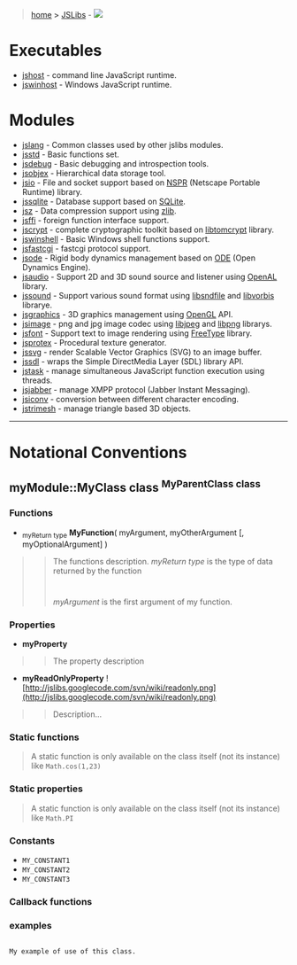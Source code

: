 > [home](http://code.google.com/p/jslibs/) **>** [JSLibs](JSLibs.md) - [![](http://jslibs.googlecode.com/svn/wiki/source.png)](http://jslibs.googlecode.com/svn/trunk/)

# Executables #
  * [jshost](jshost.md) - command line JavaScript runtime.
  * [jswinhost](jswinhost.md) - Windows JavaScript runtime.

# Modules #
  * [jslang](jslang.md) - Common classes used by other jslibs modules.
  * [jsstd](jsstd.md) - Basic functions set.
  * [jsdebug](jsdebug.md) - Basic debugging and introspection tools.
  * [jsobjex](jsobjex.md) - Hierarchical data storage tool.
  * [jsio](jsio.md) - File and socket support based on [NSPR](http://www.mozilla.org/projects/nspr/) (Netscape Portable Runtime) library.
  * [jssqlite](jssqlite.md) - Database support based on [SQLite](http://www.sqlite.org/).
  * [jsz](jsz.md) - Data compression support using [zlib](http://www.zlib.net/).
  * [jsffi](jsffi.md) - foreign function interface support.
  * [jscrypt](jscrypt.md) - complete cryptographic toolkit based on [libtomcrypt](http://libtom.org/) library.
  * [jswinshell](jswinshell.md) - Basic Windows shell functions support.
  * [jsfastcgi](jsfastcgi.md) - fastcgi protocol support.
  * [jsode](jsode.md) - Rigid body dynamics management based on [ODE](http://www.ode.org/) (Open Dynamics Engine).
  * [jsaudio](jsaudio.md) - Support 2D and 3D sound source and listener using [OpenAL](http://www.openal.org/) library.
  * [jssound](jssound.md) - Support various sound format using [libsndfile](http://www.mega-nerd.com/libsndfile/) and [libvorbis](http://xiph.org/vorbis/) librarye.
  * [jsgraphics](jsgraphics.md) - 3D graphics management using [OpenGL](http://www.opengl.org/) API.
  * [jsimage](jsimage.md) - png and jpg image codec using [libjpeg](http://freshmeat.net/projects/libjpeg/) and [libpng](http://www.libpng.org/pub/png/libpng.html) librarys.
  * [jsfont](jsfont.md) - Support text to image rendering using [FreeType](http://www.freetype.org/) library.
  * [jsprotex](jsprotex.md) - Procedural texture generator.
  * [jssvg](jssvg.md) - render Scalable Vector Graphics (SVG) to an image buffer.
  * [jssdl](jssdl.md) - wraps the Simple DirectMedia Layer (SDL) library API.
  * [jstask](jstask.md) - manage simultaneous JavaScript function execution using threads.
  * [jsjabber](jsjabber.md) - manage XMPP protocol (Jabber Instant Messaging).
  * [jsiconv](jsiconv.md) - conversion between different character encoding.
  * [jstrimesh](jstrimesh.md) - manage triangle based 3D objects.



---


# Notational Conventions #


## myModule::MyClass class <sup>MyParentClass class</sup> ##

### Functions ###
  * <sub>myReturn type</sub> **MyFunction**( myArgument, myOtherArgument [, myOptionalArgument]  )
> > The functions description. _myReturn type_ is the type of data returned by the function
> > #  #
> > _myArgument_ is the first argument of my function.


### Properties ###
  * **myProperty**
> > The property description

  * **myReadOnlyProperty** ![http://jslibs.googlecode.com/svn/wiki/readonly.png](http://jslibs.googlecode.com/svn/wiki/readonly.png)
> > Description...

### Static functions ###

> A static function is only available on the class itself (not its instance) like ` Math.cos(1,23) `

### Static properties ###
> A static function is only available on the class itself (not its instance) like ` Math.PI `

### Constants ###
  * `MY_CONSTANT1`
  * `MY_CONSTANT2`
  * `MY_CONSTANT3`

### Callback functions ###


### examples ###
```

My example of use of this class.

```